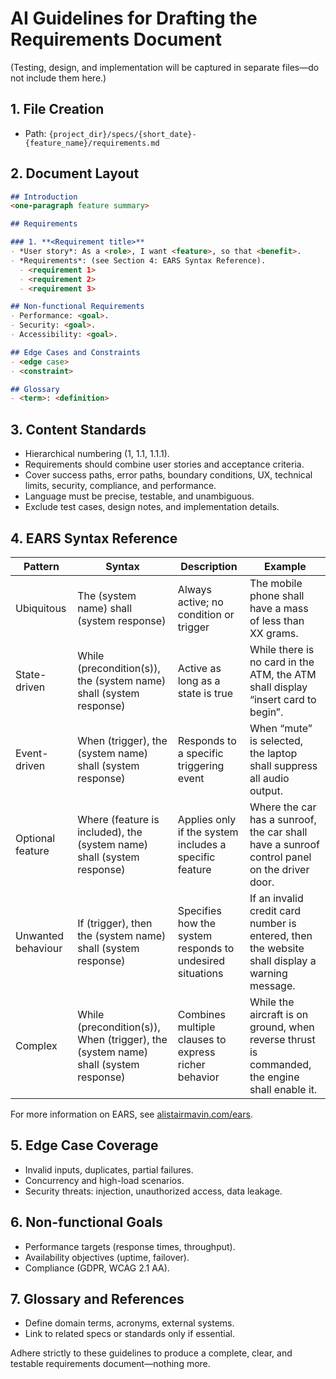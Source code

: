 # AI Guidelines for Drafting the Requirements Document

(Testing, design, and implementation will be captured in separate files—do not include them here.)

## 1. File Creation
* Path: `{project_dir}/specs/{short_date}-{feature_name}/requirements.md`

## 2. Document Layout
```markdown
## Introduction
<one-paragraph feature summary>

## Requirements

### 1. **<Requirement title>**
- *User story*: As a <role>, I want <feature>, so that <benefit>.
- *Requirements*: (see Section 4: EARS Syntax Reference).
  - <requirement 1>
  - <requirement 2>
  - <requirement 3>

## Non-functional Requirements
- Performance: <goal>.
- Security: <goal>.
- Accessibility: <goal>.

## Edge Cases and Constraints
- <edge case>  
- <constraint>

## Glossary
- <term>: <definition>
```

## 3. Content Standards
* Hierarchical numbering (1, 1.1, 1.1.1).
* Requirements should combine user stories and acceptance criteria.
* Cover success paths, error paths, boundary conditions, UX, technical limits, security, compliance, and performance.
* Language must be precise, testable, and unambiguous.
* Exclude test cases, design notes, and implementation details.

## 4. EARS Syntax Reference

| Pattern              | Syntax                                                                             | Description                                               | Example                                                                                        |
|----------------------|------------------------------------------------------------------------------------|-----------------------------------------------------------|------------------------------------------------------------------------------------------------|
| Ubiquitous           | The (system name) shall (system response)                                          | Always active; no condition or trigger                    | The mobile phone shall have a mass of less than XX grams.                                      |
| State-driven         | While (precondition(s)), the (system name) shall (system response)                 | Active as long as a state is true                         | While there is no card in the ATM, the ATM shall display “insert card to begin”.               |
| Event-driven         | When (trigger), the (system name) shall (system response)                          | Responds to a specific triggering event                   | When “mute” is selected, the laptop shall suppress all audio output.                           |
| Optional feature     | Where (feature is included), the (system name) shall (system response)             | Applies only if the system includes a specific feature    | Where the car has a sunroof, the car shall have a sunroof control panel on the driver door.    |
| Unwanted behaviour   | If (trigger), then the (system name) shall (system response)                       | Specifies how the system responds to undesired situations | If an invalid credit card number is entered, then the website shall display a warning message. |
| Complex              | While (precondition(s)), When (trigger), the (system name) shall (system response) | Combines multiple clauses to express richer behavior      | While the aircraft is on ground, when reverse thrust is commanded, the engine shall enable it. |

For more information on EARS, see [alistairmavin.com/ears](https://alistairmavin.com/ears/).

## 5. Edge Case Coverage
* Invalid inputs, duplicates, partial failures.
* Concurrency and high-load scenarios.
* Security threats: injection, unauthorized access, data leakage.

## 6. Non-functional Goals
* Performance targets (response times, throughput).
* Availability objectives (uptime, failover).
* Compliance (GDPR, WCAG 2.1 AA).

## 7. Glossary and References
* Define domain terms, acronyms, external systems.
* Link to related specs or standards only if essential.

Adhere strictly to these guidelines to produce a complete, clear, and testable requirements document—nothing more.